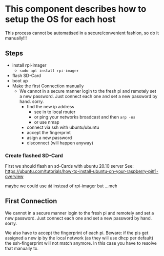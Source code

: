 # This component describes how to setup the OS for each host

This process cannot be automatised in a secure/convenient fashion, so do it manually!!!

## Steps

- install rpi-imager 
  - `sudo apt install rpi-imager`
- flash SD-Card
- boot up
- Make the first Connection manually
  - We cannot in a secure manner login to the fresh pi and remotely set a new password. Just connect each one and set a new password by hand. sorry.
    - find the new ip address
      - see in to local router
      - or ping your networks broadcast and then `arp -na` 
      - or use nmap
    - connect via ssh with ubuntu/ubuntu
    - accept the fingerprint
    - asign a new password
    - disconnect (will happen anyway)

### Create flashed SD-Card

First we should flash an sd-Cards with ubuntu 20.10 server 
See: https://ubuntu.com/tutorials/how-to-install-ubuntu-on-your-raspberry-pi#1-overview

maybe we could use `dd` instead of rpi-imager but ...meh

## First Connection
We cannot in a secure manner login to the fresh pi and remotely and set a new password. Just connect each one and set a new password by hand. sorry.

We also have to accept the fingerprint of each pi.
Beware: if the pis get assigned a new ip by the local network (as they will use dhcp per default)  the ssh-fingerprint will not match anymore.
In this case you have to resolve that manually to.


